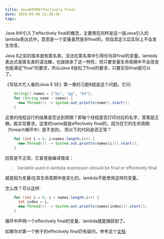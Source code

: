 ```yaml
---
title: Java8中的Effectively Final
date: 2019-03-08 23:36:56
tags:
---
```


Java 8中引入了effectively final的概念，主要用在同样是这一版Java引入的lambda表达式中。意思是一个变量虽然是非final的，但自其定义后实际上不会发生改变。

Java 8之前的版本就有匿名类，没法在匿名类中引用任何非final的变量。lambda表达式是匿名类的语法糖，也就继承了这一特性，但只要变量生命周期中不会改变也能满足“final”的要求，所以Java 8放松了final的要求，只要实际final就可以了。

《写给大忙人看的Java 8 SE》第一章的习题8就是这个问题。它问:

```java
    String[] names = {"by", "gg", "bd"};
    for (String name : names) {
      new Thread(() -> System.out.println(name)).start();
    }
```

这里的线程运行的结果是否达到预期？即每个线程是否打印对应的名字，答案是正确，能实现要求。这里的name就是effectively final的，因为在它的生命周期（foreach循环中）是不变的。
而以下的代码是否正常？

```java
    for (int i = 0; i<names.length;i++) {
      new Thread(() -> System.out.println(names[i])).start();
    }
```

回答是不正常，它甚至报编译错误：
> Variable used in lambda expression should be final or effectively final

就是因为变量i在其生命周期中是变化的。lambda不能使用这样的变量。

怎么改？可以这样:

```java
    for (int i = 0; i < names.length;i++) {
      int index = i;
      new Thread(() -> System.out.println(names[index])).start();
    }
```

循环中声明一个effectively final的变量，lambda就能捕获到了。

如果你对第一个例子的effectively final仍有疑问，参考这个[文档](http://www.importnew.com/20198.html)
